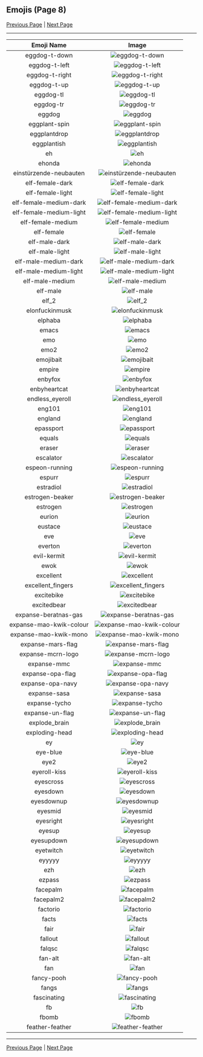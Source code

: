 
  ## Emojis (Page 8)

  [Previous Page](/docs/lgbtintech/page-d-0007.md)
   | [Next Page](/docs/lgbtintech/page-f-0009.md)

  <hr />

  |Emoji Name|Image|
  | :-: | :-: |
  |eggdog-t-down| ![eggdog-t-down](/emojis/lgbtintech/eggdog-t-down.png)|
  |eggdog-t-left| ![eggdog-t-left](/emojis/lgbtintech/eggdog-t-left.png)|
  |eggdog-t-right| ![eggdog-t-right](/emojis/lgbtintech/eggdog-t-right.png)|
  |eggdog-t-up| ![eggdog-t-up](/emojis/lgbtintech/eggdog-t-up.png)|
  |eggdog-tl| ![eggdog-tl](/emojis/lgbtintech/eggdog-tl.png)|
  |eggdog-tr| ![eggdog-tr](/emojis/lgbtintech/eggdog-tr.png)|
  |eggdog| ![eggdog](/emojis/lgbtintech/eggdog.png)|
  |eggplant-spin| ![eggplant-spin](/emojis/lgbtintech/eggplant-spin.gif)|
  |eggplantdrop| ![eggplantdrop](/emojis/lgbtintech/eggplantdrop.png)|
  |eggplantish| ![eggplantish](/emojis/lgbtintech/eggplantish.png)|
  |eh| ![eh](/emojis/lgbtintech/eh.gif)|
  |ehonda| ![ehonda](/emojis/lgbtintech/ehonda.gif)|
  |einstürzende-neubauten| ![einstürzende-neubauten](/emojis/lgbtintech/einstürzende-neubauten.png)|
  |elf-female-dark| ![elf-female-dark](/emojis/lgbtintech/elf-female-dark.png)|
  |elf-female-light| ![elf-female-light](/emojis/lgbtintech/elf-female-light.png)|
  |elf-female-medium-dark| ![elf-female-medium-dark](/emojis/lgbtintech/elf-female-medium-dark.png)|
  |elf-female-medium-light| ![elf-female-medium-light](/emojis/lgbtintech/elf-female-medium-light.png)|
  |elf-female-medium| ![elf-female-medium](/emojis/lgbtintech/elf-female-medium.png)|
  |elf-female| ![elf-female](/emojis/lgbtintech/elf-female.png)|
  |elf-male-dark| ![elf-male-dark](/emojis/lgbtintech/elf-male-dark.png)|
  |elf-male-light| ![elf-male-light](/emojis/lgbtintech/elf-male-light.png)|
  |elf-male-medium-dark| ![elf-male-medium-dark](/emojis/lgbtintech/elf-male-medium-dark.png)|
  |elf-male-medium-light| ![elf-male-medium-light](/emojis/lgbtintech/elf-male-medium-light.png)|
  |elf-male-medium| ![elf-male-medium](/emojis/lgbtintech/elf-male-medium.png)|
  |elf-male| ![elf-male](/emojis/lgbtintech/elf-male.png)|
  |elf_2| ![elf_2](/emojis/lgbtintech/elf_2.png)|
  |elonfuckinmusk| ![elonfuckinmusk](/emojis/lgbtintech/elonfuckinmusk.jpg)|
  |elphaba| ![elphaba](/emojis/lgbtintech/elphaba.jpg)|
  |emacs| ![emacs](/emojis/lgbtintech/emacs.png)|
  |emo| ![emo](/emojis/lgbtintech/emo.gif)|
  |emo2| ![emo2](/emojis/lgbtintech/emo2.gif)|
  |emojibait| ![emojibait](/emojis/lgbtintech/emojibait.png)|
  |empire| ![empire](/emojis/lgbtintech/empire.jpg)|
  |enbyfox| ![enbyfox](/emojis/lgbtintech/enbyfox.png)|
  |enbyheartcat| ![enbyheartcat](/emojis/lgbtintech/enbyheartcat.png)|
  |endless_eyeroll| ![endless_eyeroll](/emojis/lgbtintech/endless_eyeroll.gif)|
  |eng101| ![eng101](/emojis/lgbtintech/eng101.gif)|
  |england| ![england](/emojis/lgbtintech/england.png)|
  |epassport| ![epassport](/emojis/lgbtintech/epassport.png)|
  |equals| ![equals](/emojis/lgbtintech/equals.png)|
  |eraser| ![eraser](/emojis/lgbtintech/eraser.jpg)|
  |escalator| ![escalator](/emojis/lgbtintech/escalator.png)|
  |espeon-running| ![espeon-running](/emojis/lgbtintech/espeon-running.gif)|
  |espurr| ![espurr](/emojis/lgbtintech/espurr.gif)|
  |estradiol| ![estradiol](/emojis/lgbtintech/estradiol.png)|
  |estrogen-beaker| ![estrogen-beaker](/emojis/lgbtintech/estrogen-beaker.png)|
  |estrogen| ![estrogen](/emojis/lgbtintech/estrogen.gif)|
  |eurion| ![eurion](/emojis/lgbtintech/eurion.png)|
  |eustace| ![eustace](/emojis/lgbtintech/eustace.png)|
  |eve| ![eve](/emojis/lgbtintech/eve.png)|
  |everton| ![everton](/emojis/lgbtintech/everton.png)|
  |evil-kermit| ![evil-kermit](/emojis/lgbtintech/evil-kermit.png)|
  |ewok| ![ewok](/emojis/lgbtintech/ewok.png)|
  |excellent| ![excellent](/emojis/lgbtintech/excellent.png)|
  |excellent_fingers| ![excellent_fingers](/emojis/lgbtintech/excellent_fingers.gif)|
  |excitebike| ![excitebike](/emojis/lgbtintech/excitebike.gif)|
  |excitedbear| ![excitedbear](/emojis/lgbtintech/excitedbear.png)|
  |expanse-beratnas-gas| ![expanse-beratnas-gas](/emojis/lgbtintech/expanse-beratnas-gas.png)|
  |expanse-mao-kwik-colour| ![expanse-mao-kwik-colour](/emojis/lgbtintech/expanse-mao-kwik-colour.png)|
  |expanse-mao-kwik-mono| ![expanse-mao-kwik-mono](/emojis/lgbtintech/expanse-mao-kwik-mono.png)|
  |expanse-mars-flag| ![expanse-mars-flag](/emojis/lgbtintech/expanse-mars-flag.png)|
  |expanse-mcrn-logo| ![expanse-mcrn-logo](/emojis/lgbtintech/expanse-mcrn-logo.png)|
  |expanse-mmc| ![expanse-mmc](/emojis/lgbtintech/expanse-mmc.png)|
  |expanse-opa-flag| ![expanse-opa-flag](/emojis/lgbtintech/expanse-opa-flag.png)|
  |expanse-opa-navy| ![expanse-opa-navy](/emojis/lgbtintech/expanse-opa-navy.png)|
  |expanse-sasa| ![expanse-sasa](/emojis/lgbtintech/expanse-sasa.png)|
  |expanse-tycho| ![expanse-tycho](/emojis/lgbtintech/expanse-tycho.png)|
  |expanse-un-flag| ![expanse-un-flag](/emojis/lgbtintech/expanse-un-flag.png)|
  |explode_brain| ![explode_brain](/emojis/lgbtintech/explode_brain.jpg)|
  |exploding-head| ![exploding-head](/emojis/lgbtintech/exploding-head.png)|
  |ey| ![ey](/emojis/lgbtintech/ey.png)|
  |eye-blue| ![eye-blue](/emojis/lgbtintech/eye-blue.png)|
  |eye2| ![eye2](/emojis/lgbtintech/eye2.png)|
  |eyeroll-kiss| ![eyeroll-kiss](/emojis/lgbtintech/eyeroll-kiss.png)|
  |eyescross| ![eyescross](/emojis/lgbtintech/eyescross.png)|
  |eyesdown| ![eyesdown](/emojis/lgbtintech/eyesdown.png)|
  |eyesdownup| ![eyesdownup](/emojis/lgbtintech/eyesdownup.png)|
  |eyesmid| ![eyesmid](/emojis/lgbtintech/eyesmid.png)|
  |eyesright| ![eyesright](/emojis/lgbtintech/eyesright.png)|
  |eyesup| ![eyesup](/emojis/lgbtintech/eyesup.png)|
  |eyesupdown| ![eyesupdown](/emojis/lgbtintech/eyesupdown.png)|
  |eyetwitch| ![eyetwitch](/emojis/lgbtintech/eyetwitch.png)|
  |eyyyyy| ![eyyyyy](/emojis/lgbtintech/eyyyyy.png)|
  |ezh| ![ezh](/emojis/lgbtintech/ezh.png)|
  |ezpass| ![ezpass](/emojis/lgbtintech/ezpass.png)|
  |facepalm| ![facepalm](/emojis/lgbtintech/facepalm.gif)|
  |facepalm2| ![facepalm2](/emojis/lgbtintech/facepalm2.gif)|
  |factorio| ![factorio](/emojis/lgbtintech/factorio.png)|
  |facts| ![facts](/emojis/lgbtintech/facts.png)|
  |fair| ![fair](/emojis/lgbtintech/fair.png)|
  |fallout| ![fallout](/emojis/lgbtintech/fallout.jpg)|
  |falqsc| ![falqsc](/emojis/lgbtintech/falqsc.jpg)|
  |fan-alt| ![fan-alt](/emojis/lgbtintech/fan-alt.png)|
  |fan| ![fan](/emojis/lgbtintech/fan.png)|
  |fancy-pooh| ![fancy-pooh](/emojis/lgbtintech/fancy-pooh.jpg)|
  |fangs| ![fangs](/emojis/lgbtintech/fangs.jpg)|
  |fascinating| ![fascinating](/emojis/lgbtintech/fascinating.gif)|
  |fb| ![fb](/emojis/lgbtintech/fb.png)|
  |fbomb| ![fbomb](/emojis/lgbtintech/fbomb.jpg)|
  |feather-feather| ![feather-feather](/emojis/lgbtintech/feather-feather.png)|

  <hr/>
  
  [Previous Page](/docs/lgbtintech/page-d-0007.md)
   | [Next Page](/docs/lgbtintech/page-f-0009.md)